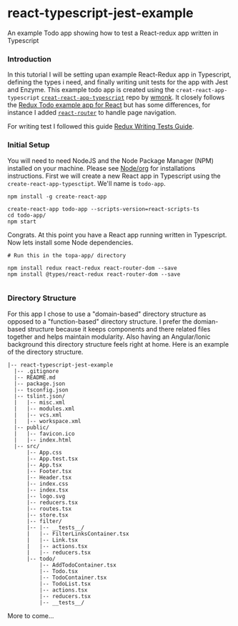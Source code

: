 # react-typescript-jest-example
An example Todo app showing how to test a React-redux app written in Typescript 


### Introduction
In this tutorial I will be setting upan example React-Redux app in Typescript, defining the types i need, and finally writing unit tests for the app with Jest and Enzyme. 
This example todo app is created using the `creat-react-app-typescript` [`creat-react-app-typescript`](https://github.com/wmonk/create-react-app-typescript) repo by [wmonk](https://github.com/wmonk).
It closely follows the [Redux Todo example app for React](http://redux.js.org/docs/basics/ExampleTodoList.html) 
but has some differences, for instance I added [`react-router`](https://github.com/ReactTraining/react-router) to handle page navigation.  
    
    
For writing test I followed this guide [Redux Writing Tests Guide](http://redux.js.org/docs/recipes/WritingTests.html).


### Initial Setup
You will need to need NodeJS and the Node Package Manager (NPM) installed on your machine. Please see [Node/org](https://nodejs.org/) for installations instructions.
First we will create a new React app in Typescript using the `create-react-app-typesctipt`. We'll name is `todo-app`.

 
```
npm install -g create-react-app

create-react-app todo-app --scripts-version=react-scripts-ts
cd todo-app/
npm start
```


Congrats. At this point you have a React app running written in Typescript. Now lets install some Node dependencies.

```
# Run this in the topa-app/ directory

npm install redux react-redux react-router-dom --save
npm install @types/react-redux react-router-dom --save


```

### Directory Structure
For this app I chose to use a "domain-based" directory structure as opposed to a "function-based" directory structure. I prefer the domian-based 
structure because it keeps components and there related files together and helps maintain modularity. Also having an Angular/Ionic
background this directory structure feels right at home.
Here is an example of the directory structure.





```
|-- react-typescript-jest-example
  |-- .gitignore
  |-- README.md
  |-- package.json
  |-- tsconfig.json
  |-- tslint.json/
  |   |-- misc.xml
  |   |-- modules.xml
  |   |-- vcs.xml
  |   |-- workspace.xml
  |-- public/
  |   |-- favicon.ico
  |   |-- index.html
  |-- src/
      |-- App.css
      |-- App.test.tsx
      |-- App.tsx
      |-- Footer.tsx
      |-- Header.tsx
      |-- index.css
      |-- index.tsx
      |-- logo.svg
      |-- reducers.tsx
      |-- routes.tsx
      |-- store.tsx
      |-- filter/
      |-- |-- __tests__/
      |   |-- FilterLinksContainer.tsx
      |   |-- Link.tsx
      |   |-- actions.tsx
      |   |-- reducers.tsx
      |-- todo/
          |-- AddTodoContainer.tsx
          |-- Todo.tsx
          |-- TodoContainer.tsx
          |-- TodoList.tsx
          |-- actions.tsx
          |-- reducers.tsx
          |-- __tests__/
```

More to come...